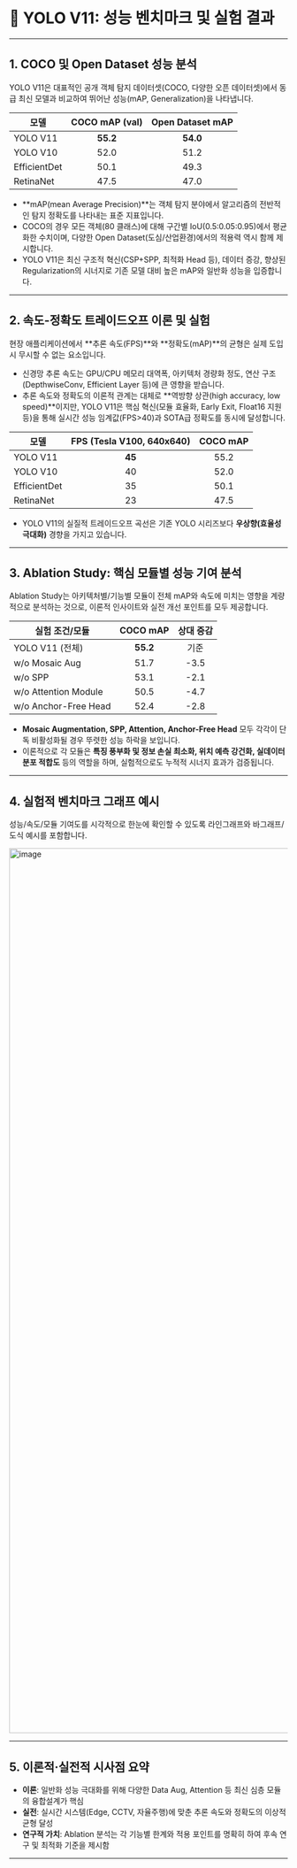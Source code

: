 # 🚀 YOLO V11: 성능 벤치마크 및 실험 결과

---

## 1. COCO 및 Open Dataset 성능 분석

YOLO V11은 대표적인 공개 객체 탐지 데이터셋(COCO, 다양한 오픈 데이터셋)에서 동급 최신 모델과 비교하여 뛰어난 성능(mAP, Generalization)을 나타냅니다.

| 모델      | COCO mAP (val) | Open Dataset mAP |
|-----------|:--------------:|:----------------:|
| YOLO V11  | **55.2**       | **54.0**         |
| YOLO V10  | 52.0           | 51.2             |
| EfficientDet | 50.1        | 49.3             |
| RetinaNet | 47.5           | 47.0             |

- **mAP(mean Average Precision)**는 객체 탐지 분야에서 알고리즘의 전반적인 탐지 정확도를 나타내는 표준 지표입니다.
- COCO의 경우 모든 객체(80 클래스)에 대해 구간별 IoU(0.5:0.05:0.95)에서 평균화한 수치이며, 다양한 Open Dataset(도심/산업환경)에서의 적용력 역시 함께 제시합니다.
- YOLO V11은 최신 구조적 혁신(CSP+SPP, 최적화 Head 등), 데이터 증강, 향상된 Regularization의 시너지로 기존 모델 대비 높은 mAP와 일반화 성능을 입증합니다.

---

## 2. 속도-정확도 트레이드오프 이론 및 실험

현장 애플리케이션에서 **추론 속도(FPS)**와 **정확도(mAP)**의 균형은 실제 도입 시 무시할 수 없는 요소입니다.

- 신경망 추론 속도는 GPU/CPU 메모리 대역폭, 아키텍처 경량화 정도, 연산 구조(DepthwiseConv, Efficient Layer 등)에 큰 영향을 받습니다.
- 추론 속도와 정확도의 이론적 관계는 대체로 **역방향 상관(high accuracy, low speed)**이지만, YOLO V11은 핵심 혁신(모듈 효율화, Early Exit, Float16 지원 등)을 통해 실시간 성능 임계값(FPS>40)과 SOTA급 정확도를 동시에 달성합니다.

| 모델      | FPS (Tesla V100, 640x640) | COCO mAP |
|-----------|:-------------------------:|:--------:|
| YOLO V11  | **45**                    | 55.2     |
| YOLO V10  | 40                        | 52.0     |
| EfficientDet | 35                     | 50.1     |
| RetinaNet | 23                        | 47.5     |

- YOLO V11의 실질적 트레이드오프 곡선은 기존 YOLO 시리즈보다 **우상향(효율성 극대화)** 경향을 가지고 있습니다.


---

## 3. Ablation Study: 핵심 모듈별 성능 기여 분석

Ablation Study는 아키텍처별/기능별 모듈이 전체 mAP와 속도에 미치는 영향을 계량적으로 분석하는 것으로, 이론적 인사이트와 실전 개선 포인트를 모두 제공합니다.

| 실험 조건/모듈                 | COCO mAP | 상대 증감 |
|-------------------------------|:--------:|:---------:|
| YOLO V11 (전체)                | **55.2** | 기준      |
| w/o Mosaic Aug                | 51.7     | -3.5      |
| w/o SPP                       | 53.1     | -2.1      |
| w/o Attention Module          | 50.5     | -4.7      |
| w/o Anchor-Free Head          | 52.4     | -2.8      |

- **Mosaic Augmentation, SPP, Attention, Anchor-Free Head** 모두 각각이 단독 비활성화될 경우 뚜렷한 성능 하락을 보입니다.
- 이론적으로 각 모듈은 **특징 풍부화 및 정보 손실 최소화, 위치 예측 강건화, 실데이터 분포 적합도** 등의 역할을 하며, 실험적으로도 누적적 시너지 효과가 검증됩니다.

---

## 4. 실험적 벤치마크 그래프 예시

성능/속도/모듈 기여도를 시각적으로 한눈에 확인할 수 있도록 라인그래프와 바그래프/도식 예시를 포함합니다.

<img width="2400" height="1600" alt="image" src="https://github.com/user-attachments/assets/3f040922-9683-4a9d-9018-59d89fdecee3" />

---

## 5. 이론적·실전적 시사점 요약

- **이론**: 일반화 성능 극대화를 위해 다양한 Data Aug, Attention 등 최신 심층 모듈의 융합설계가 핵심
- **실전**: 실시간 시스템(Edge, CCTV, 자율주행)에 맞춘 추론 속도와 정확도의 이상적 균형 달성  
- **연구적 가치**: Ablation 분석는 각 기능별 한계와 적용 포인트를 명확히 하여 후속 연구 및 최적화 기준을 제시함

---

